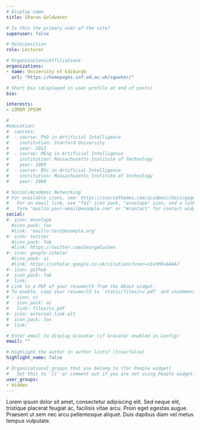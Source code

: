 ```yaml
---
# Display name
title: Sharon Goldwater 

# Is this the primary user of the site?
superuser: false  

# Role/position
role: Lecturer 

# Organizations/Affiliations
organizations:
- name: University of Ediburgh
  url: "https://homepages.inf.ed.ac.uk/sgwater/"

# Short bio (displayed in user profile at end of posts)
bio: 

interests:
- LOREM IPSUM 

#
#education:
#  courses:
#  - course: PhD in Artificial Intelligence
#    institution: Stanford University
#    year: 2012
#  - course: MEng in Artificial Intelligence
#    institution: Massachusetts Institute of Technology
#    year: 2009
#  - course: BSc in Artificial Intelligence
#    institution: Massachusetts Institute of Technology
#    year: 2008

# Social/Academic Networking
# For available icons, see: https://sourcethemes.com/academic/docs/page-builder/#icons
#   For an email link, use "fas" icon pack, "envelope" icon, and a link in the
#   form "mailto:your-email@example.com" or "#contact" for contact widget.
social:
#- icon: envelope
  #icon_pack: fas
  #link: 'mailto:test@example.org'
#- icon: twitter
  #icon_pack: fab
  #link: https://twitter.com/GeorgeCushen
#- icon: google-scholar
  #icon_pack: ai
  #link: https://scholar.google.co.uk/citations?user=sIwtMXoAAAAJ
#- icon: github
#  icon_pack: fab
#  link: 
# Link to a PDF of your resume/CV from the About widget.
# To enable, copy your resume/CV to `static/files/cv.pdf` and uncomment the lines below.
# - icon: cv
#   icon_pack: ai
#   link: files/cv.pdf
#- icon: external-link-alt
#  icon_pack: fas
#  link: 

# Enter email to display Gravatar (if Gravatar enabled in Config)
email: ""

# Highlight the author in author lists? (true/false)
highlight_name: false

# Organizational groups that you belong to (for People widget)
#   Set this to `[]` or comment out if you are not using People widget.
user_groups:
- Hidden 
---
```


Lorem ipsum dolor sit amet, consectetur adipiscing elit. Sed neque elit, tristique placerat feugiat ac, facilisis vitae arcu. Proin eget egestas augue. Praesent ut sem nec arcu pellentesque aliquet. Duis dapibus diam vel metus tempus vulputate.
